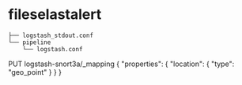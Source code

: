 # fileselastalert
```
├── logstash_stdout.conf
└── pipeline
    └── logstash.conf
```


PUT logstash-snort3a/_mapping
{
  "properties": {
    "location": {
      "type": "geo_point"
    }
  }
}
